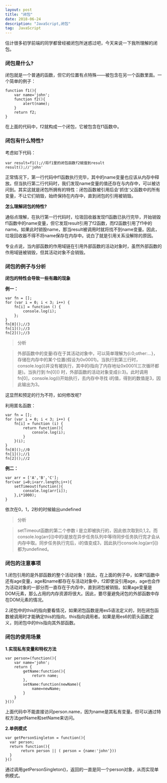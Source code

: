 ```yaml
---
layout: post
title: "闭包"
date: 2018-06-24
description: "JavaScript,闭包"
tag:  JavaScript
---   
```



估计很多初学前端的同学都曾经被闭包所迷惑过吧，今天来说一下我所理解的闭包。

### 闭包是什么?

闭包就是一个普通的函数，但它的位置有点特殊——被包含在另一个函数里面。一个简单的例子：

	function f1(){
		var name='john';
		function f2(){
			alert(name);
		}
		return f2;
	}
在上面的代码中，f2就构成一个闭包，它被包含在f1函数中。

### 闭包有什么特性?

考虑如下代码：

	var result=f1();//将f1里的闭包函数f2赋值到result
	result();//'john'

正常情况下，第一行代码中f1函数执行完毕，其中的name变量也应该从内存中释放。但当执行第二行代码时，我们发现name变量的值还存在与内存中，可以被访问到。其实这就是闭包所拥有的特性：闭包函数被引用后会'抓住'父函数中的所有变量，不让它们销毁，始终保持在内存中，直到闭包的引用被销毁。

**怎么理解闭包的特性?**

通俗点理解，在执行第一行代码时，垃圾回收器发现f1函数已执行完毕，开始销毁f1函数中的name变量，但它发现result引用了f2函数，而f2函数引用了f1中的name。如果此时销毁name，那当result被调用时就将找不到name变量。因此，垃圾回收器不得不将name保存在内存中。说白了就是引用关系没解除的原因。

专业点说，当内部函数的作用域链在引用外部函数的活动对象时，虽然外部函数的作用域链被销毁，但其活动对象不会销毁。

### 闭包的例子与分析
**闭包的特性会导致一些有趣的现象**

**例一：**

	var fn = [];
	for (var i = 0; i < 3; i++) {
		fn[i] = function () {
			console.log(i);
		};
	}
	fn[0]();//3
	fn[1]();//3
	fn[2]();//3



>分析

>外部函数中的变量i存在于其活动对象中，可以简单理解为{i:0;other:...}，存储在内存中的某个位置(假设为0x0001)。当执行到第三行时，console.log(i)并没有被执行，其中的i指向了内存地址0x0001(三次循环都是)。当执行到 fn\[0\]() 时，外部函数的活动对象变成{i:3}。此时调用fn\[0\]，console.log(i)开始执行，去内存中寻找 i的值，得到的数值是3，因此输出为3。

这显然和预定的行为不符，如何修改呢?

利用匿名函数：


	var fn = [];
	for (var i = 0; i < 3; i++) {
		fn[i] = function (i) {
			return function(){
				console.log(i);
			}	
		}(i);
	}
	fn[0]();//0
	fn[1]();//1
	fn[2]();//2

**例二：**

	var arr = ['A','B','C'];
	for(var i=0;i<arr.length;i++){
	    setTimeout(function(){
	        console.log(arr[i]);
	    },i*1000);
	}

依次在0，1，2秒的时候输出undefined

>分析

>setTimeout函数的第二个参数 i 是立即被执行的，因此依次取到0,1,2。而console.log(arr[i])中的i是放在异步任务队列中等待同步任务执行完才会从内存中取。同步任务执行完后，i的值变成3，因此执行console.log(arr[i])都为undefined。


### 闭包的注意事项

1.闭包引用的是外部函数的整个活动对象！因此，在上面的例子中，如果f1函数中还有age变量，age和name都存在与活动对象中，f2即使没引用age，age也会作为活动对象的一部分而一直存在于内存中，直到闭包被销毁。如果age变量是DOM元素，那么占用的内存资源将很大。因此，要尽量避免闭包的外部函数中存在DOM元素的情况。

2.闭包中的this的指向要看情况，如果闭包函数是用es5语法定义的，则在闭包函数被调用时才能确定this的指向，this指向调用者。如果是用es6的箭头函数定义，则闭包中的this指向其外部函数。

### 闭包的使用场景

**1.实现私有变量和特权方法**

	var person=(function(){
		var name='john';
		return {
			getName:function(){
				return name;		
			},
			setName:function(newName){
				name=newName;
			}
		}
	}())

上面代码中不能直接访问person.name，因为name是其私有变量。但可以通过特权方法getName和setName来访问。

**2.单例模式**

	var getPersonSingleton = function(){
	  var person;
	  return function(){
	       return person || ( person = {name:'john'}))
	  }
	}()

通过调用getPersonSingleton()，返回的一直是同一个person对象，从而实现单例模式。